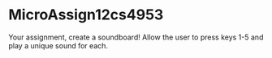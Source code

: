 # MicroAssign12cs4953
Your assignment, create a soundboard!  Allow the user to press keys 1-5 and play a unique sound for each. 
